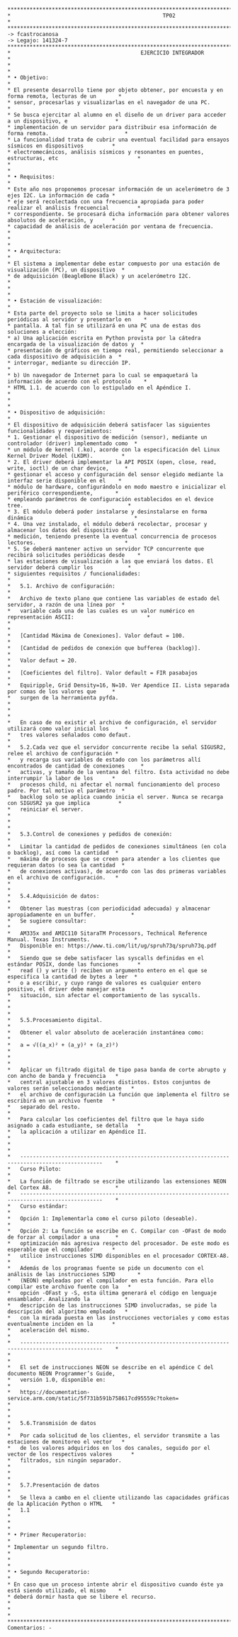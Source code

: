     *********************************************************************************************************
    *                                                TP02                                                   *
    *********************************************************************************************************
    -> fcastrocanosa
    -> Legajo: 141324-7
    *********************************************************************************************************
    *                                         EJERCICIO INTEGRADOR                                          *
    *                                                                                                       *
    * • Objetivo:                                                                                           *
    * El presente desarrollo tiene por objeto obtener, por encuesta y en forma remota, lecturas de un       *
    * sensor, procesarlas y visualizarlas en el navegador de una PC.                                        *
    * Se busca ejercitar al alumno en el diseño de un driver para acceder a un dispositivo, e               *
    * implementación de un servidor para distribuir esa información de forma remota.                        *
    * La funcionalidad trata de cubrir una eventual facilidad para ensayos sísmicos en dispositivos         *
    * electromecánicos, análisis sísmicos y resonantes en puentes, estructuras, etc                         *
    *                                                                                                       *
    * • Requisitos:                                                                                         *
    * Este año nos proponemos procesar información de un acelerómetro de 3 ejes I2C. La información de cada *
    * eje será recolectada con una frecuencia apropiada para poder realizar el análisis frecuencial         *
    * correspondiente. Se procesará dicha información para obtener valores absolutos de aceleración, y      *
    * capacidad de análisis de aceleración por ventana de frecuencia.                                       *
    *                                                                                                       *
    * • Arquitectura:                                                                                       *
    * El sistema a implementar debe estar compuesto por una estación de visualización (PC), un dispositivo  *
    * de adquisición (BeagleBone Black) y un acelerómetro I2C.                                              *
    *                                                                                                       *
    * • Estación de visualización:                                                                          *
    * Esta parte del proyecto solo se limita a hacer solicitudes periódicas al servidor y presentarlo en    *
    * pantalla. A tal fin se utilizará en una PC una de estas dos soluciones a elección:                    *
    * a) Una aplicación escrita en Python provista por la cátedra encargada de la visualización de datos y  *
    * presentación de gráficos en tiempo real, permitiendo seleccionar a cada dispositivo de adquisición a  *
    * interrogar, mediante su dirección IP.                                                                 *
    * b) Un navegador de Internet para lo cual se empaquetará la información de acuerdo con el protocolo    *
    * HTML 1.1. de acuerdo con lo estipulado en el Apéndice I.                                              *
    *                                                                                                       *
    * • Dispositivo de adquisición:                                                                         *
    * El dispositivo de adquisición deberá satisfacer las siguientes funcionalidades y requerimientos:      *
    * 1. Gestionar el dispositivo de medición (sensor), mediante un controlador (driver) implementado como  *
    * un módulo de kernel (.ko), acorde con la especificación del Linux Kernel Driver Model (LKDM).         *
    * 2. El driver deberá implementar la API POSIX (open, close, read, write, ioctl) de un char device,     *
    * gestionar el acceso y configuración del sensor elegido mediante la interfaz serie disponible en el    *
    * módulo de hardware, configurándolo en modo maestro e inicializar el periférico correspondiente,       *
    * empleando parámetros de configuración establecidos en el device tree.                                 *
    * 3. El módulo deberá poder instalarse y desinstalarse en forma dinámica                                *
    * 4. Una vez instalado, el módulo deberá recolectar, procesar y almacenar los datos del dispositivo de  *
    * medición, teniendo presente la eventual concurrencia de procesos lectores.                            *
    * 5. Se deberá mantener activo un servidor TCP concurrente que recibirá solicitudes periódicas desde    *
    * las estaciones de visualización a las que enviará los datos. El servidor deberá cumplir los           *
    * siguientes requisitos / funcionalidades:                                                              *
    *   5.1. Archivo de configuración:                                                                      *
    *   Archivo de texto plano que contiene las variables de estado del servidor, a razón de una línea por  *
    *   variable cada una de las cuales es un valor numérico en representación ASCII:                       *
    *                                                                                                       *
    *   [Cantidad Máxima de Conexiones]. Valor defaut = 100.                                                *
    *   [Cantidad de pedidos de conexión que bufferea (backlog)].                                           *
    *   Valor defaut = 20.                                                                                  *
    *   [Coeficientes del filtro]. Valor default = FIR pasabajos                                            *
    *   Equiripple, Grid Density=16, N=10. Ver Apendice II. Lista separada por comas de los valores que     *
    *   surgen de la herramienta pyfda.                                                                     *
    *                                                                                                       *
    *   En caso de no existir el archivo de configuración, el servidor utilizará como valor inicial los     *
    *   tres valores señalados como defaut.                                                                 *
    *   5.2.Cada vez que el servidor concurrente recibe la señal SIGUSR2, relee el archivo de configuración *
    *   y recarga sus variables de estado con los parámetros allí encontrados de cantidad de conexiones     *
    *   activas, y tamaño de la ventana del filtro. Esta actividad no debe interrumpir la labor de los      *
    *   procesos child, ni afectar el normal funcionamiento del proceso padre. Por tal motivo el parámetro  *
    *   backlog solo se aplica cuando inicia el server. Nunca se recarga con SIGUSR2 ya que implica         *
    *   reiniciar el server.                                                                                *
    *                                                                                                       *
    *   5.3.Control de conexiones y pedidos de conexión:                                                    *
    *   Limitar la cantidad de pedidos de conexiones simultáneos (en cola o backlog), así como la cantidad  *
    *   máxima de procesos que se creen para atender a los clientes que requieran datos (o sea la cantidad  *
    *   de conexiones activas), de acuerdo con las dos primeras variables en el archivo de configuración.   *
    *                                                                                                       *
    *   5.4.Adquisición de datos:                                                                           *
    *   Obtener las muestras (con periodicidad adecuada) y almacenar apropiadamente en un buffer.           *
    *   Se sugiere consultar:                                                                               *
    *   AM335x and AMIC110 SitaraTM Processors, Technical Reference Manual. Texas Instruments.              *
    *   Disponible en: https://www.ti.com/lit/ug/spruh73q/spruh73q.pdf                                      *
    *   Siendo que se debe satisfacer las syscalls definidas en el estándar POSIX, donde las funciones      *
    *   read () y write () reciben un argumento entero en el que se especifica la cantidad de bytes a leer  *
    *   o a escribir, y cuyo rango de valores es cualquier entero positivo, el driver debe manejar esta     *
    *   situación, sin afectar el comportamiento de las syscalls.                                           *
    *                                                                                                       *
    *   5.5.Procesamiento digital.                                                                          *
    *   Obtener el valor absoluto de aceleración instantánea como:                                          *
    *   a = √((a_x)² + (a_y)² + (a_z)²)                                                                     *
    *                                                                                                       *
    *   Aplicar un filtrado digital de tipo pasa banda de corte abrupto y con ancho de banda y frecuencia   *
    *   central ajustable en 3 valores distintos. Estos conjuntos de valores serán seleccionados mediante   *
    *   el archivo de configuración La función que implementa el filtro se escribirá en un archivo fuente   *
    *   separado del resto.                                                                                 *
    *   Para calcular los coeficientes del filtro que le haya sido asignado a cada estudiante, se detalla   *
    *   la aplicación a utilizar en Apéndice II.                                                            *
    *                                                                                                       *
    *   ------------------------------------------------------------------------------------------------    *
    *   Curso Piloto:                                                                                       *
    *   La función de filtrado se escribe utilizando las extensiones NEON del Cortex A8.                    *
    *   ------------------------------------------------------------------------------------------------    *
    *   Curso estándar:                                                                                     *
    *   Opción 1: Implementarla como el curso piloto (deseable).                                            *
    *   Opción 2: La función se escribe en C. Compilar con -OFast de modo de forzar al compilador a una     *
    *   optimización más agresiva respecto del procesador. De este modo es esperable que el compilador      *
    *   utilice instrucciones SIMD disponibles en el procesador CORTEX-A8.                                  *
    *   Además de los programas fuente se pide un documento con el análisis de las instrucciones SIMD       *
    *   (NEON) empleadas por el compilador en esta función. Para ello compilar este archivo fuente con la   *
    *   opción -OFast y -S, esta última generará el código en lenguaje ensamblador. Analizando la           *
    *   descripción de las instrucciones SIMD involucradas, se pide la descripción del algoritmo empleado   *
    *   con la mirada puesta en las instrucciones vectoriales y como estas eventualmente inciden en la      *
    *   aceleración del mismo.                                                                              *
    *   ------------------------------------------------------------------------------------------------    *
    *                                                                                                       *
    *   El set de instrucciones NEON se describe en el apéndice C del documento NEON Programmer’s Guide,    *
    *   versión 1.0, disponible en:                                                                         *
    *   https://documentation-service.arm.com/static/5f731b591b758617cd95559c?token=                        *
    *                                                                                                       *
    *   5.6.Transmisión de datos                                                                            *
    *   Por cada solicitud de los clientes, el servidor transmite a las estaciones de monitoreo el vector   *
    *   de los valores adquiridos en los dos canales, seguido por el vector de los respectivos valores      *
    *   filtrados, sin ningún separador.                                                                    *
    *                                                                                                       *
    *   5.7.Presentación de datos                                                                           *
    *   Se lleva a cambo en el cliente utilizando las capacidades gráficas de la Aplicación Python o HTML   *
    *   1.1                                                                                                 *
    *                                                                                                       *
    * • Primer Recuperatorio:                                                                               *
    * Implementar un segundo filtro.                                                                        *
    *                                                                                                       *
    * • Segundo Recuperatorio:                                                                              *
    * En caso que un proceso intente abrir el dispositivo cuando éste ya está siendo utilizado, el mismo    *
    * deberá dormir hasta que se libere el recurso.                                                         *
    *                                                                                                       *
    *********************************************************************************************************
    Comentarios: -



